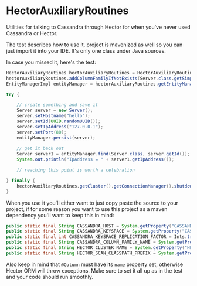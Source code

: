 HectorAuxiliaryRoutines
=======================

Utilities for talking to Cassandra through Hector for when you've never used Cassandra or Hector.


The test describes how to use it, project is mavenized as well so you can just import it into your IDE. It's only one class under Java sources.

In case you missed it, here's the test:

```java
HectorAuxiliaryRoutines hectorAuxiliaryRoutines = HectorAuxiliaryRoutines.getInstance();
hectorAuxiliaryRoutines.addColumnFamilyIfNotExists(Server.class.getSimpleName());
EntityManagerImpl entityManager = hectorAuxiliaryRoutines.getEntityManager();

try {

    // create something and save it
    Server server = new Server();
    server.setHostname("hello");
    server.setId(UUID.randomUUID());
    server.setIpAddress("127.0.0.1");
    server.setPort(80);
    entityManager.persist(server);
        
    // get it back out
    Server server1 = entityManager.find(Server.class, server.getId());
    System.out.println("IpAddress = " + server1.getIpAddress());

    // reaching this point is worth a celebration

} finally {
    hectorAuxiliaryRoutines.getCluster().getConnectionManager().shutdown();
}
```

When you use it you'll either want to just copy paste the source to your project, if for some reason you want to use this project as a maven dependency you'll want to keep this in mind:

```java
public static final String CASSANDRA_HOST = System.getProperty("CASSANDRA_HOST", "localhost:9160");
public static final String CASSANDRA_KEYSPACE = System.getProperty("CASSANDRA_KEYSPACE", "ExampleKeyspace");
public static final int CASSANDRA_KEYSPACE_REPLICATION_FACTOR = Ints.tryParse(System.getProperty("CASSANDRA_KEYSPACE_REPLICATION_FACTOR", "1"));
public static final String CASSANDRA_COLUMN_FAMILY_NAME = System.getProperty("CASSANDRA_COLUMN_FAMILY_NAME", "ExampleColumnFamily");
public static final String HECTOR_CLUSTER_NAME = System.getProperty("HECTOR_CLUSTER_NAME", "ExamplePool");
public static final String HECTOR_SCAN_CLASSPATH_PREFIX = System.getProperty("HECTOR_SCAN_CLASSPATH_PREFIX", "com.hileco.model");
```

Also keep in mind that `@Column` must have its `name` property set, otherwise Hector ORM will throw exceptions. Make sure to set it all up as in the test and your code should run smoothly.

